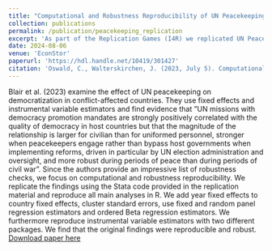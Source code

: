 ```yaml
---
title: "Computational and Robustness Reproducibility of UN Peacekeeping and Democratization in Conflict-Affected Countries"
collection: publications
permalink: /publication/peacekeeping_replication
excerpt: 'As part of the Replication Games (I4R) we replicated UN Peacekeeping and Democratization in Conflict-Affected Countries.'
date: 2024-08-06
venue: 'EconStor'
paperurl: 'https://hdl.handle.net/10419/301427'
citation: 'Oswald, C., Walterskirchen, J. (2023, July 5). Computational and Robustness Reproducibility of UN Peacekeeping and Democratization in Conflict-Affected Countries. https://hdl.handle.net/10419/301427'
---
```

Blair et al. (2023) examine the effect of UN peacekeeping on democratization in conflict-affected countries. They use fixed effects and instrumental variable estimators and find evidence that ”UN missions with democracy promotion mandates are strongly positively correlated with the quality of democracy in host countries but that the magnitude of the relationship is larger for civilian than for uniformed personnel, stronger when peacekeepers engage rather than bypass host governments when implementing reforms, driven in particular by UN election administration and oversight, and more robust during periods of peace than during periods of civil war”. Since the authors provide an impressive list of robustness checks, we focus on computational and robustness reproducibility. We replicate the findings using the Stata code provided in the replication material and reproduce all main analyses in R. We add year fixed effects to country fixed effects, cluster standard errors, use fixed and random panel regression estimators and ordered Beta regression estimators. We furthermore reproduce instrumental variable estimators with two different packages. We find that the original findings were reproducible and robust.
[Download paper here](https://hdl.handle.net/10419/301427)
